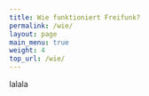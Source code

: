 ```yaml
---
title: Wie funktioniert Freifunk?
permalink: /wie/
layout: page
main_menu: true
weight: 4
top_url: /wie/
---
```



lalala
